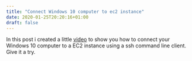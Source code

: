 ```yaml
---
title: "Connect Windows 10 computer to ec2 instance"
date: 2020-01-25T20:20:16+01:00
draft: false
---
```


In this post i created a little [video](https://www.youtube.com/watch?v=M5C80jYrhEU) to show you how to connect your Windows 10 computer to a EC2 instance using a ssh command line client. Give it a try.

